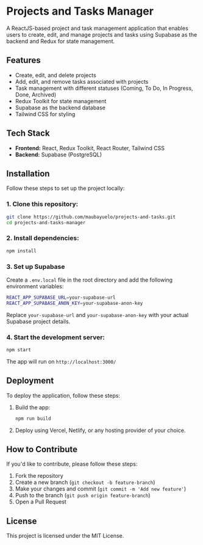 # Projects and Tasks Manager

A ReactJS-based project and task management application that enables users to create, edit, and manage projects and tasks using Supabase as the backend and Redux for state management.

## Features

- Create, edit, and delete projects
- Add, edit, and remove tasks associated with projects
- Task management with different statuses (Coming, To Do, In Progress, Done, Archived)
- Redux Toolkit for state management
- Supabase as the backend database
- Tailwind CSS for styling

## Tech Stack

- **Frontend:** React, Redux Toolkit, React Router, Tailwind CSS
- **Backend:** Supabase (PostgreSQL)

## Installation

Follow these steps to set up the project locally:

### 1. Clone this repository:

```sh
git clone https://github.com/maubayuelo/projects-and-tasks.git
cd projects-and-tasks-manager
```

### 2. Install dependencies:

```sh
npm install
```

### 3. Set up Supabase

Create a `.env.local` file in the root directory and add the following environment variables:

```sh
REACT_APP_SUPABASE_URL=your-supabase-url
REACT_APP_SUPABASE_ANON_KEY=your-supabase-anon-key
```

Replace `your-supabase-url` and `your-supabase-anon-key` with your actual Supabase project details.

### 4. Start the development server:

```sh
npm start
```

The app will run on `http://localhost:3000/`

## Deployment

To deploy the application, follow these steps:

1. Build the app:
   ```sh
   npm run build
   ```

2. Deploy using Vercel, Netlify, or any hosting provider of your choice.

## How to Contribute

If you'd like to contribute, please follow these steps:

1. Fork the repository
2. Create a new branch (`git checkout -b feature-branch`)
3. Make your changes and commit (`git commit -m 'Add new feature'`)
4. Push to the branch (`git push origin feature-branch`)
5. Open a Pull Request

## License

This project is licensed under the MIT License.